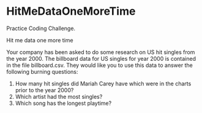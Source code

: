 # HitMeDataOneMoreTime
Practice Coding Challenge.

Hit me data one more time

Your company has been asked to do some research on US hit singles from the year 2000.  The billboard data for US singles for year 2000 is contained in the file billboard.csv.
They would like you to use this data to answer the following burning questions:

1.	How many hit singles did Mariah Carey have which were in the charts prior to the year 2000?
2.	Which artist had the most singles?
3.	Which song has the longest playtime?
